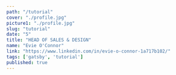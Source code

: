 ```yaml
---
path: "/tutorial"
cover: "./profile.jpg"
picture1: "./profile.jpg"
slug: "tutorial"
date: "5"
title: "HEAD OF SALES & DESIGN"
name: "Evie O'Connor"
link: "https://www.linkedin.com/in/evie-o-connor-1a717b102/"
tags: ['gatsby', 'tutorial']
published: true
---
```


